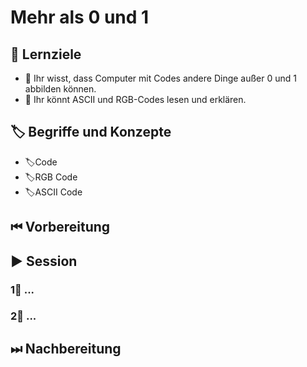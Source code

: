 # Mehr als 0 und 1

## 🎯 Lernziele

* 🎯 Ihr wisst, dass Computer mit Codes andere Dinge außer 0 und 1 abbilden können.
* 🎯 Ihr könnt ASCII und RGB-Codes lesen und erklären.

## 🏷 Begriffe und Konzepte

* 🏷Code
* 🏷RGB Code
* 🏷ASCII Code

## ⏮ Vorbereitung

## ▶ Session

### 1⃣ ...

### 2⃣ ...

## ⏭ Nachbereitung

